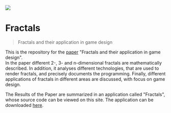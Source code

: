 ![](https://raw.githubusercontent.com/srpnt3/Fractals/master/Ressources/Socialimage%20(2).png)

# Fractals

> Fractals and their application in game design

This is the repository for the [paper](https://srpnt3.github.io/Fractals/media/Fraktale%20und%20ihre%20Anwendung%20im%20Game-Design.pdf) "Fractals and their application in game design".<br>
In the paper different 2-, 3- and n-dimensional fractals are mathematically described.
In addition, it analyses different technologies, that are used to render fractals, and precisely documents the programming.
Finally, different applications of fractals in different areas are discussed, with focus on game design.

The Results of the Paper are summarized in an application called "Fractals", whose source code can be viewed on this site.
The application can be downloaded [here](https://github.com/srpnt3/Fractals/releases).